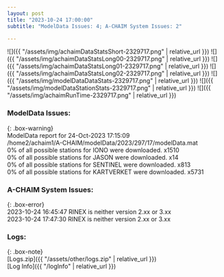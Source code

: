 ```yaml
---
layout: post
title: "2023-10-24 17:00:00"
subtitle: "ModelData Issues: 4; A-CHAIM System Issues: 2"

---
```


![]({{ "/assets/img/achaimDataStatsShort-2329717.png" | relative_url }})
![]({{ "/assets/img/achaimDataStatsLong00-2329717.png" | relative_url }})
![]({{ "/assets/img/achaimDataStatsLong01-2329717.png" | relative_url }})
![]({{ "/assets/img/achaimDataStatsLong02-2329717.png" | relative_url }})
![]({{ "/assets/img/modelDataDataStats-2329717.png" | relative_url }})
![]({{ "/assets/img/modelDataStationStats-2329717.png" | relative_url }})
![]({{ "/assets/img/achaimRunTime-2329717.png" | relative_url }})


### ModelData Issues:  
  
{: .box-warning}  
 ModelData report for 24-Oct-2023 17:15:09   
 /home2/achaim1/A-CHAIM/modelData/2023/297/17/modelData.mat   
 0% of all possible stations for IONO were downloaded. x1510   
 0% of all possible stations for JASON were downloaded. x14   
 0% of all possible stations for SENTINEL were downloaded. x813   
 0% of all possible stations for KARTVERKET were downloaded. x5731   
  
### A-CHAIM System Issues:  
  
{: .box-error}  
2023-10-24 16:45:47 RINEX is neither version 2.xx or 3.xx  
2023-10-24 17:47:30 RINEX is neither version 2.xx or 3.xx  

### Logs:  
  
{: .box-note}  
[Logs.zip]({{ "/assets/other/logs.zip" | relative_url }})  
[Log Info]({{ "/logInfo" | relative_url }})  
